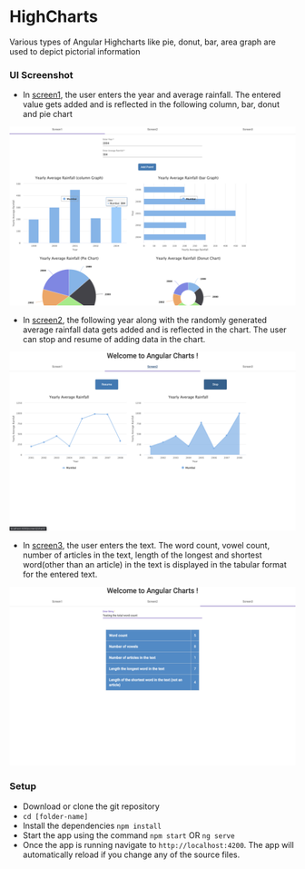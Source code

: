 # HighCharts 
Various types of Angular Highcharts like pie, donut, bar, area graph are used to depict pictorial information

### UI Screenshot
- In [screen1](http://localhost:4200/screen1/chart1), the user enters the year and average rainfall. The entered value gets added and is reflected in the following column, bar, donut and pie chart

![screen1.png](/src/assets/ss/screen1.png)

- In [screen2](http://localhost:4200/screen2/chart2), the following year along with the randomly generated average rainfall data gets added and is reflected in the chart. The user can stop and resume of adding data in the chart.

![screen2.png](/src/assets/ss/screen2.png)

- In [screen3](http://localhost:4200/screen3/chart3), the user enters the text. The word count, vowel count, number of articles in the text, length of the longest and shortest word(other than an article) in the text is displayed in the tabular format for the entered text.

![screen3.png](/src/assets/ss/screen3.png)

### Setup

- Download or clone the git repository
- `cd [folder-name]`
- Install the dependencies
`npm install`
- Start the app using the command
`npm start`
OR
`ng serve`
- Once the app is running navigate to `http://localhost:4200`. The app will automatically reload if you change any of the source files.

